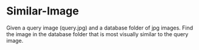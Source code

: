 # Similar-Image
Given a query image (query.jpg) and a database folder of jpg images. Find the image in the database folder that is most visually similar to the query image.
